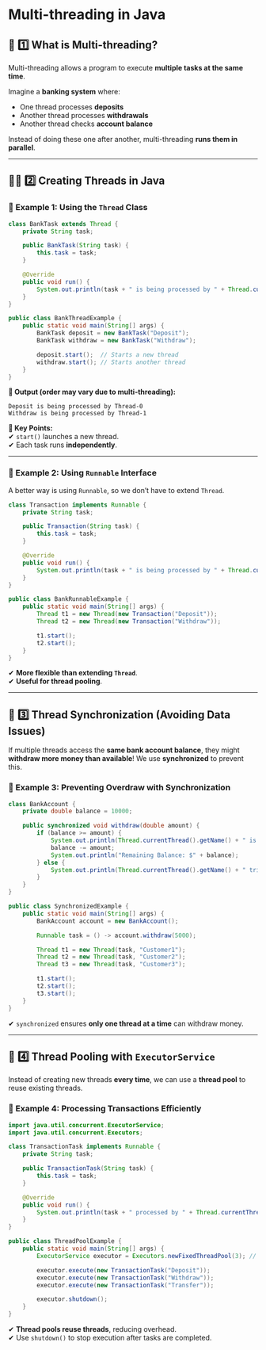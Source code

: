 # **Multi-threading in Java**



## **🧵 1️⃣ What is Multi-threading?**
Multi-threading allows a program to execute **multiple tasks at the same time**.

Imagine a **banking system** where:
- One thread processes **deposits**
- Another thread processes **withdrawals**
- Another thread checks **account balance**

Instead of doing these one after another, multi-threading **runs them in parallel**.

---

## **👨‍💻 2️⃣ Creating Threads in Java**

### **🔹 Example 1: Using the `Thread` Class**
```java
class BankTask extends Thread {
    private String task;

    public BankTask(String task) {
        this.task = task;
    }

    @Override
    public void run() {
        System.out.println(task + " is being processed by " + Thread.currentThread().getName());
    }
}

public class BankThreadExample {
    public static void main(String[] args) {
        BankTask deposit = new BankTask("Deposit");
        BankTask withdraw = new BankTask("Withdraw");

        deposit.start();  // Starts a new thread
        withdraw.start(); // Starts another thread
    }
}
```
**📝 Output (order may vary due to multi-threading):**
```
Deposit is being processed by Thread-0  
Withdraw is being processed by Thread-1  
```
**📌 Key Points:**  
✔ `start()` launches a new thread.  
✔ Each task runs **independently**.

---

### **🔹 Example 2: Using `Runnable` Interface**
A better way is using `Runnable`, so we don’t have to extend `Thread`.

```java
class Transaction implements Runnable {
    private String task;

    public Transaction(String task) {
        this.task = task;
    }

    @Override
    public void run() {
        System.out.println(task + " is being processed by " + Thread.currentThread().getName());
    }
}

public class BankRunnableExample {
    public static void main(String[] args) {
        Thread t1 = new Thread(new Transaction("Deposit"));
        Thread t2 = new Thread(new Transaction("Withdraw"));

        t1.start();
        t2.start();
    }
}
```
✔ **More flexible than extending `Thread`**.  
✔ **Useful for thread pooling**.

---

## **🔄 3️⃣ Thread Synchronization (Avoiding Data Issues)**
If multiple threads access the **same bank account balance**, they might **withdraw more money than available**! We use **synchronized** to prevent this.

### **🔹 Example 3: Preventing Overdraw with Synchronization**
```java
class BankAccount {
    private double balance = 10000;

    public synchronized void withdraw(double amount) {
        if (balance >= amount) {
            System.out.println(Thread.currentThread().getName() + " is withdrawing $" + amount);
            balance -= amount;
            System.out.println("Remaining Balance: $" + balance);
        } else {
            System.out.println(Thread.currentThread().getName() + " tried to withdraw but insufficient funds!");
        }
    }
}

public class SynchronizedExample {
    public static void main(String[] args) {
        BankAccount account = new BankAccount();

        Runnable task = () -> account.withdraw(5000);

        Thread t1 = new Thread(task, "Customer1");
        Thread t2 = new Thread(task, "Customer2");
        Thread t3 = new Thread(task, "Customer3");

        t1.start();
        t2.start();
        t3.start();
    }
}
```
✔ `synchronized` ensures **only one thread at a time** can withdraw money.

---

## **🚀 4️⃣ Thread Pooling with `ExecutorService`**
Instead of creating new threads **every time**, we can use a **thread pool** to reuse existing threads.

### **🔹 Example 4: Processing Transactions Efficiently**
```java
import java.util.concurrent.ExecutorService;
import java.util.concurrent.Executors;

class TransactionTask implements Runnable {
    private String task;

    public TransactionTask(String task) {
        this.task = task;
    }

    @Override
    public void run() {
        System.out.println(task + " processed by " + Thread.currentThread().getName());
    }
}

public class ThreadPoolExample {
    public static void main(String[] args) {
        ExecutorService executor = Executors.newFixedThreadPool(3); // 3 threads

        executor.execute(new TransactionTask("Deposit"));
        executor.execute(new TransactionTask("Withdraw"));
        executor.execute(new TransactionTask("Transfer"));

        executor.shutdown();
    }
}
```
✔ **Thread pools reuse threads**, reducing overhead.  
✔ Use `shutdown()` to stop execution after tasks are completed.


